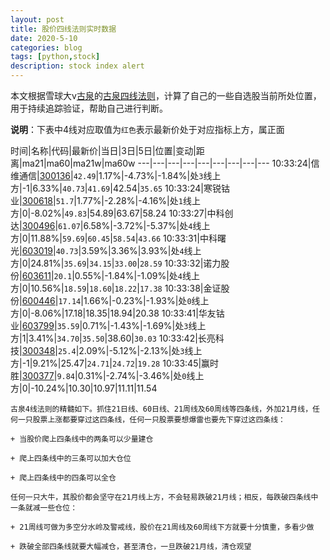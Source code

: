 ```yaml
---
layout: post
title: 股价四线法则实时数据
date: 2020-5-10
categories: blog
tags: [python,stock]
description: stock index alert
---
```



本文根据雪球大v[古泉](https://xueqiu.com/u/7148646888)的[古泉四线法则](https://xueqiu.com/7148646888/130498192)，计算了自己的一些自选股当前所处位置，用于持续追踪验证，帮助自己进行判断。

**说明**：下表中4线对应取值为`红色`表示最新价处于对应指标上方，属正面

时间|名称|代码|最新价|当日|3日|5日|位置|变动|距离|ma21|ma60|ma21w|ma60w
---|---|---|---|---|---|---|---|---
10:33:24|信维通信|[300136](https://xueqiu.com/S/SZ300136)|`42.49`|1.17%|-4.73%|-1.84%|处`3`线上方|-1|6.33%|`40.73`|`41.69`|42.54|`35.65`
10:33:24|寒锐钴业|[300618](https://xueqiu.com/S/SZ300618)|`51.7`|1.77%|-2.28%|-4.16%|处`1`线上方|0|-8.02%|`49.83`|54.89|63.67|58.24
10:33:27|中科创达|[300496](https://xueqiu.com/S/SZ300496)|`61.07`|6.58%|-3.72%|-5.37%|处`4`线上方|0|11.88%|`59.69`|`60.45`|`58.54`|`43.66`
10:33:31|中科曙光|[603019](https://xueqiu.com/S/SH603019)|`40.73`|3.59%|3.36%|3.93%|处`4`线上方|0|24.81%|`35.69`|`34.15`|`33.00`|`28.59`
10:33:32|诺力股份|[603611](https://xueqiu.com/S/SH603611)|`20.1`|0.55%|-1.84%|-1.09%|处`4`线上方|0|10.56%|`18.59`|`18.60`|`18.22`|`17.38`
10:33:38|金证股份|[600446](https://xueqiu.com/S/SH600446)|`17.14`|1.66%|-0.23%|-1.93%|处`0`线上方|0|-8.06%|17.18|18.35|18.94|20.38
10:33:41|华友钴业|[603799](https://xueqiu.com/S/SH603799)|`35.59`|0.71%|-1.43%|-1.69%|处`3`线上方|1|3.41%|`34.70`|`35.50`|38.60|`30.03`
10:33:42|长亮科技|[300348](https://xueqiu.com/S/SZ300348)|`25.4`|2.09%|-5.12%|-2.13%|处`3`线上方|-1|9.21%|25.47|`24.71`|`24.72`|`19.28`
10:33:45|赢时胜|[300377](https://xueqiu.com/S/SZ300377)|`9.84`|0.31%|-2.74%|-3.46%|处`0`线上方|0|-10.24%|10.30|10.97|11.11|11.54

```
古泉4线法则的精髓如下。抓住21日线、60日线、21周线及60周线等四条线，外加21月线，任何一只股票上涨都要穿过这四条线，任何一只股票要想爆雷也要先下穿过这四条线：

+ 当股价爬上四条线中的两条可以少量建仓

+ 爬上四条线中的三条可以加大仓位

+ 爬上四条线中的四条可以全仓

任何一只大牛，其股价都会坚守在21月线上方，不会轻易跌破21月线；相反，每跌破四条线中一条就减一些仓位：

+ 21周线可做为多空分水岭及警戒线，股价在21周线及60周线下方就要十分慎重，多看少做

+ 跌破全部四条线就要大幅减仓，甚至清仓，一旦跌破21月线，清仓观望
```